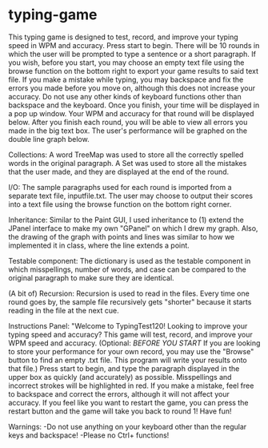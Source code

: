 # typing-game

This typing game is designed to test, record, and improve your typing speed in WPM and accuracy. 
Press start to begin. There will be 10 rounds in which the user will be prompted to type a 
sentence or a short paragraph. If you wish, before you start, you may choose an empty text file
using the browse function on the bottom right to export your game results to said text file. 
If you make a mistake while typing, you may backspace and fix the errors you made before you 
move on, although this does not increase your accuracy. Do not use any other kinds of keyboard
functions other than backspace and the keyboard. Once you finish, your time will be
displayed in a pop up window. Your WPM and accuracy for that round will be displayed below.
After you finish each round, you will be able to view all errors you made in the big text box.
The user's performance will be graphed on the double line graph below. 

Collections: A word TreeMap was used to store all the correctly spelled words in the original 
paragraph. A Set was used to store all the mistakes that the user made, and they are displayed 
at the end of the round. 

I/O: The sample paragraphs used for each round is imported from a separate text file,
inputfile.txt. The user may choose to output their scores into a text file using the browse
function on the bottom right corner. 

Inheritance: Similar to the Paint GUI, I used inheritance to (1) extend the JPanel interface
to make my own "GPanel" on which I drew my graph. Also, the drawing of the graph with points 
and lines was similar to how we implemented it in class, where the line extends a point. 

Testable component: The dictionary is used as the testable component in which misspellings, number
of words, and case can be compared to the original paragraph to make sure they are identical. 

(A bit of) Recursion: Recursion is used to read in the files. Every time one round goes by,
the sample file recursively gets "shorter" because it starts reading in the file at the next cue. 

Instructions Panel:
"Welcome to TypingTest120! 
Looking to improve your typing speed and accuracy? This game will test, record, and improve your
WPM speed and accuracy. 
(Optional: *BEFORE YOU START* If you are looking to store your performance for your own record, you may use the "Browse"
button to find an empty .txt file. This program will write your results onto that file.)
Press start to begin, and type the paragraph displayed in the upper box
as quickly (and accurately) as possible. Misspellings and incorrect strokes will be highlighted
in red. If you make a mistake, feel free to backspace and correct the errors, although it will
not affect your accuracy. If you feel like you want to restart the game, you can press the restart
button and the game will take you back to round 1! Have fun!

Warnings:
-Do not use anything on your keyboard other than the regular keys and backspace!
-Please no Ctrl+ functions!
